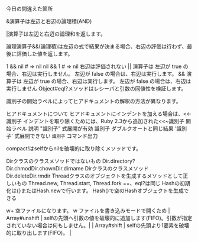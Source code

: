 今日の間違えた箇所

&演算子は左辺と右辺の論理積(AND)

|演算子は左辺と右辺の論理和を返します。

論理演算子&&(論理積)は左辺の式で結果が決まる場合、右辺の評価は行わず、最後に評価した値を返します。

1 && nil # => nil
nil && 1 # => nil 右辺は評価されない
|| 演算子は
左辺が true の場合、右辺は実行しません。
左辺が false の場合は、右辺は実行します。
&& 演算子は
左辺が true の場合、右辺は実行します。
左辺が false の場合は、右辺は実行しません
Object#eql?メソッドはレシーバと引数の同値性を検証します。

識別子の開始ラベルによってヒアドキュメントの解釈の方法が異なります。

ヒアドキュメントについて
ヒアドキュメントにインデントを加える場合は、<<-識別子
インデントを取り除くためには、Ruby 2.3から追加された<<~識別子
開始ラベル	説明
"識別子"	式展開が有効
識別子	ダブルクオートと同じ結果
'識別子'	式展開できない
`識別子`	コマンド出力

compact!はselfからnilを破壊的に取り除くメソッドです。

Dirクラスのクラスメソッドではないもの
Dir.directory?Dir.chmodDir.chownDir.dirname
Dirクラスのクラスメソッド
Dir.deleteDir.rmdir
Threadクラスのオブジェクトを生成するメソッドとして正しいもの
Thread.new, Thread.start, Thread.fork
==、eql?は同じ
Hashの初期化は{}またはHash.newで行います。
Hash()で空のHashオブジェクトを生成できる

w+
空ファイルになります。
w
ファイルを書き込みモードで開くため
| Array#unshift | selfの先頭へ引数の値を破壊的に追加します(FIFO)。引数が指定されていない場合は何もしません。|
| Array#shift | selfの先頭より1要素を破壊的に取り出します(FIFO)。 |
